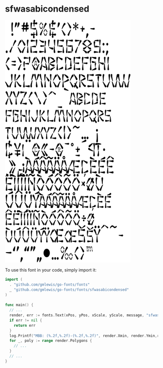 # sfwasabicondensed

![sfwasabicondensed](sfwasabicondensed.png)

To use this font in your code, simply import it:

```go
import (
  . "github.com/gmlewis/go-fonts/fonts"
  _ "github.com/gmlewis/go-fonts/fonts/sfwasabicondensed"
)

func main() {
  // ...
  render, err := fonts.Text(xPos, yPos, xScale, yScale, message, "sfwasabicondensed")
  if err != nil {
    return err
  }
  log.Printf("MBB: (%.2f,%.2f)-(%.2f,%.2f)", render.Xmin, render.Ymin,render.Xmax, render.Ymax)
  for _, poly := range render.Polygons {
    // ...
  }
  // ...
}
```
